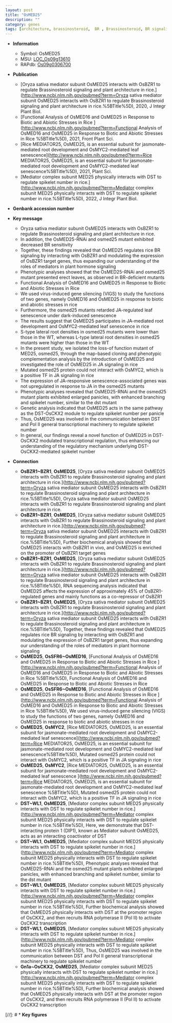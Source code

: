 ```yaml
---
layout: post
title: "OsMED25"
description: ""
category: genes
tags: [architecture, brassinosteroid,  BR , Brassinosteroid, BR signaling, erect, Brassinosteroid Signaling, plant architecture, abiotic stress, biotic stress, leaf, leaf senescence, senescence, root, development,  ja , JA, map-based cloning, root development, lateral root, JA signaling, spikelet, panicle, spikelet number, branching]
---
```


* **Information**  
    + Symbol: OsMED25  
    + MSU: [LOC_Os09g13610](http://rice.uga.edu/cgi-bin/ORF_infopage.cgi?orf=LOC_Os09g13610)  
    + RAPdb: [Os09g0306700](http://rapdb.dna.affrc.go.jp/viewer/gbrowse_details/irgsp1?name=Os09g0306700)  

* **Publication**  
    + [Oryza sativa mediator subunit OsMED25 interacts with OsBZR1 to regulate Brassinosteroid signaling and plant architecture in rice.](http://www.ncbi.nlm.nih.gov/pubmed?term=Oryza sativa mediator subunit OsMED25 interacts with OsBZR1 to regulate Brassinosteroid signaling and plant architecture in rice.%5BTitle%5D), 2020, J Integr Plant Biol.
    + [Functional Analysis of OsMED16 and OsMED25 in Response to Biotic and Abiotic Stresses in Rice ](http://www.ncbi.nlm.nih.gov/pubmed?term=Functional Analysis of OsMED16 and OsMED25 in Response to Biotic and Abiotic Stresses in Rice %5BTitle%5D), 2021, Front Plant Sci.
    + [Rice MEDIATOR25, OsMED25, is an essential subunit for jasmonate-mediated root development and OsMYC2-mediated leaf senescence](http://www.ncbi.nlm.nih.gov/pubmed?term=Rice MEDIATOR25, OsMED25, is an essential subunit for jasmonate-mediated root development and OsMYC2-mediated leaf senescence%5BTitle%5D), 2021, Plant Sci.
    + [Mediator complex subunit MED25 physically interacts with DST to regulate spikelet number in rice.](http://www.ncbi.nlm.nih.gov/pubmed?term=Mediator complex subunit MED25 physically interacts with DST to regulate spikelet number in rice.%5BTitle%5D), 2022, J Integr Plant Biol.

* **Genbank accession number**  

* **Key message**  
    + Oryza sativa mediator subunit OsMED25 interacts with OsBZR1 to regulate Brassinosteroid signaling and plant architecture in rice.
    + In addition, the OsMED25-RNAi and osmed25 mutant exhibited decreased BR sensitivity
    + Together, these findings revealed that OsMED25 regulates rice BR signaling by interacting with OsBZR1 and modulating the expression of OsBZR1 target genes, thus expanding our understanding of the roles of mediators in plant hormone signaling
    + Phenotypic analyses showed that the OsMED25-RNAi and osmed25 mutant presented erect leaves, as observed in BR-deficient mutants
    + Functional Analysis of OsMED16 and OsMED25 in Response to Biotic and Abiotic Stresses in Rice
    + We used virus-induced gene silencing (VIGS) to study the functions of two genes, namely OsMED16 and OsMED25 in response to biotic and abiotic stresses in rice
    + Furthermore, the osmed25 mutants retarded JA-regulated leaf senescence under dark-induced senescence
    + The results suggest that OsMED25 participates in JA-mediated root development and OsMYC2-mediated leaf senescence in rice
    + S-type lateral root densities in osmed25 mutants were lower than those in the WT, whereas L-type lateral root densities in osmed25 mutants were higher than those in the WT
    + In the present study, we isolated the loss-of function mutant of MED25, osmed25, through the map-based cloning and phenotypic complementation analysis by the introduction of OsMED25 and investigated the role of OsMED25 in JA signaling in rice
    + Mutated osmed25 protein could not interact with OsMYC2, which is a positive TF in JA signaling in rice
    + The expression of JA-responsive senescence-associated genes was not upregulated in response to JA in the osmed25 mutants
    + Phenotypic analyses revealed that OsMED25-RNAi and the osmed25 mutant plants exhibited enlarged panicles, with enhanced branching and spikelet number, similar to the dst mutant
    + Genetic analysis indicated that OsMED25 acts in the same pathway as the DST-OsCKX2 module to regulate spikelet number per panicle
    + Thus, OsMED25 was involved in the communication between DST and Pol II general transcriptional machinery to regulate spikelet number
    + In general, our findings reveal a novel function of OsMED25 in DST-OsCKX2 modulated transcriptional regulation, thus enhancing our understanding of the regulatory mechanism underlying DST-OsCKX2-mediated spikelet number

* **Connection**  
    + __OsBZR1~BZR1__, __OsMED25__, [Oryza sativa mediator subunit OsMED25 interacts with OsBZR1 to regulate Brassinosteroid signaling and plant architecture in rice.](http://www.ncbi.nlm.nih.gov/pubmed?term=Oryza sativa mediator subunit OsMED25 interacts with OsBZR1 to regulate Brassinosteroid signaling and plant architecture in rice.%5BTitle%5D), Oryza sativa mediator subunit OsMED25 interacts with OsBZR1 to regulate Brassinosteroid signaling and plant architecture in rice.
    + __OsBZR1~BZR1__, __OsMED25__, [Oryza sativa mediator subunit OsMED25 interacts with OsBZR1 to regulate Brassinosteroid signaling and plant architecture in rice.](http://www.ncbi.nlm.nih.gov/pubmed?term=Oryza sativa mediator subunit OsMED25 interacts with OsBZR1 to regulate Brassinosteroid signaling and plant architecture in rice.%5BTitle%5D),  Further biochemical analysis showed that OsMED25 interacts with OsBZR1 in vivo, and OsMED25 is enriched on the promoter of OsBZR1 target genes
    + __OsBZR1~BZR1__, __OsMED25__, [Oryza sativa mediator subunit OsMED25 interacts with OsBZR1 to regulate Brassinosteroid signaling and plant architecture in rice.](http://www.ncbi.nlm.nih.gov/pubmed?term=Oryza sativa mediator subunit OsMED25 interacts with OsBZR1 to regulate Brassinosteroid signaling and plant architecture in rice.%5BTitle%5D),  RNA sequencing analysis indicated that OsMED25 affects the expression of approximately 45% of OsBZR1-regulated genes and mainly functions as a co-repressor of OsBZR1
    + __OsBZR1~BZR1__, __OsMED25__, [Oryza sativa mediator subunit OsMED25 interacts with OsBZR1 to regulate Brassinosteroid signaling and plant architecture in rice.](http://www.ncbi.nlm.nih.gov/pubmed?term=Oryza sativa mediator subunit OsMED25 interacts with OsBZR1 to regulate Brassinosteroid signaling and plant architecture in rice.%5BTitle%5D),  Together, these findings revealed that OsMED25 regulates rice BR signaling by interacting with OsBZR1 and modulating the expression of OsBZR1 target genes, thus expanding our understanding of the roles of mediators in plant hormone signaling
    + __OsMED25__, __OsSFR6~OsMED16__, [Functional Analysis of OsMED16 and OsMED25 in Response to Biotic and Abiotic Stresses in Rice ](http://www.ncbi.nlm.nih.gov/pubmed?term=Functional Analysis of OsMED16 and OsMED25 in Response to Biotic and Abiotic Stresses in Rice %5BTitle%5D), Functional Analysis of OsMED16 and OsMED25 in Response to Biotic and Abiotic Stresses in Rice 
    + __OsMED25__, __OsSFR6~OsMED16__, [Functional Analysis of OsMED16 and OsMED25 in Response to Biotic and Abiotic Stresses in Rice ](http://www.ncbi.nlm.nih.gov/pubmed?term=Functional Analysis of OsMED16 and OsMED25 in Response to Biotic and Abiotic Stresses in Rice %5BTitle%5D),  We used virus-induced gene silencing (VIGS) to study the functions of two genes, namely OsMED16 and OsMED25 in response to biotic and abiotic stresses in rice
    + __OsMED25__, __OsMYC2__, [Rice MEDIATOR25, OsMED25, is an essential subunit for jasmonate-mediated root development and OsMYC2-mediated leaf senescence](http://www.ncbi.nlm.nih.gov/pubmed?term=Rice MEDIATOR25, OsMED25, is an essential subunit for jasmonate-mediated root development and OsMYC2-mediated leaf senescence%5BTitle%5D),  Mutated osmed25 protein could not interact with OsMYC2, which is a positive TF in JA signaling in rice
    + __OsMED25__, __OsMYC2__, [Rice MEDIATOR25, OsMED25, is an essential subunit for jasmonate-mediated root development and OsMYC2-mediated leaf senescence ](http://www.ncbi.nlm.nih.gov/pubmed?term=Rice MEDIATOR25, OsMED25, is an essential subunit for jasmonate-mediated root development and OsMYC2-mediated leaf senescence %5BTitle%5D),  Mutated osmed25 protein could not interact with OsMYC2, which is a positive TF in JA signaling in rice
    + __DST~WL1__, __OsMED25__, [Mediator complex subunit MED25 physically interacts with DST to regulate spikelet number in rice.](http://www.ncbi.nlm.nih.gov/pubmed?term=Mediator complex subunit MED25 physically interacts with DST to regulate spikelet number in rice.%5BTitle%5D),  Here, we demonstrate that DST-interacting protein 1 (DIP1), known as Mediator subunit OsMED25, acts as an interacting coactivator of DST
    + __DST~WL1__, __OsMED25__, [Mediator complex subunit MED25 physically interacts with DST to regulate spikelet number in rice.](http://www.ncbi.nlm.nih.gov/pubmed?term=Mediator complex subunit MED25 physically interacts with DST to regulate spikelet number in rice.%5BTitle%5D),  Phenotypic analyses revealed that OsMED25-RNAi and the osmed25 mutant plants exhibited enlarged panicles, with enhanced branching and spikelet number, similar to the dst mutant
    + __DST~WL1__, __OsMED25__, [Mediator complex subunit MED25 physically interacts with DST to regulate spikelet number in rice.](http://www.ncbi.nlm.nih.gov/pubmed?term=Mediator complex subunit MED25 physically interacts with DST to regulate spikelet number in rice.%5BTitle%5D),  Further biochemical analysis showed that OsMED25 physically interacts with DST at the promoter region of OsCKX2, and then recruits RNA polymerase II (Pol II) to activate OsCKX2 transcription
    + __DST~WL1__, __OsMED25__, [Mediator complex subunit MED25 physically interacts with DST to regulate spikelet number in rice.](http://www.ncbi.nlm.nih.gov/pubmed?term=Mediator complex subunit MED25 physically interacts with DST to regulate spikelet number in rice.%5BTitle%5D),  Thus, OsMED25 was involved in the communication between DST and Pol II general transcriptional machinery to regulate spikelet number
    + __Gn1a~OsCKX2__, __OsMED25__, [Mediator complex subunit MED25 physically interacts with DST to regulate spikelet number in rice.](http://www.ncbi.nlm.nih.gov/pubmed?term=Mediator complex subunit MED25 physically interacts with DST to regulate spikelet number in rice.%5BTitle%5D),  Further biochemical analysis showed that OsMED25 physically interacts with DST at the promoter region of OsCKX2, and then recruits RNA polymerase II (Pol II) to activate OsCKX2 transcription

[//]: # * **Key figures**  


